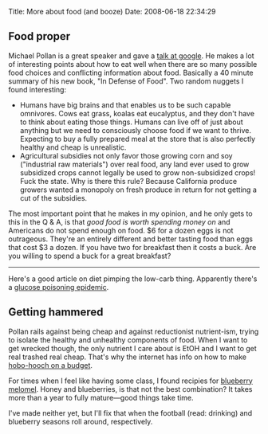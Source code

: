 Title: More about food (and booze)
Date: 2008-06-18 22:34:29

## Food proper

Michael Pollan is a great speaker and gave a [talk at google](http://www.youtube.com/watch?v=I-t-7lTw6mA). He makes a lot of interesting points about how to eat well when there are so many possible food choices and conflicting information about food. Basically a 40 minute summary of his new book, "In Defense of Food". Two random nuggets I found interesting:

* Humans have big brains and that enables us to be such capable omnivores. Cows eat grass, koalas eat eucalyptus, and they don't have to think about eating those things. Humans can live off of just about anything but we need to consciously choose food if we want to thrive. Expecting to buy a fully prepared meal at the store that is also perfectly healthy and cheap is unrealistic.
* Agricultural subsidies not only favor those growing corn and soy ("industrial raw materials") over real food, any land ever used to grow subsidized crops cannot legally be used to grow non-subsidized crops! Fuck the state. Why is there this rule? Because California produce growers wanted a monopoly on fresh produce in return for not getting a cut of the subsidies.

The most important point that he makes in my opinion, and he only gets to this in the Q & A, is that *good food is worth spending money on* and Americans do not spend enough on food. $6 for a dozen eggs is not outrageous. They're an entirely different and better tasting food than eggs that cost $3 a dozen. If you have two for breakfast then it costs a buck. Are you willing to spend a buck for a great breakfast?

---

Here's a good article on diet pimping the low-carb thing. Apparently there's a [glucose poisoning epidemic](http://www.kuro5hin.org/story/2007/4/22/112114/202).

## Getting hammered

Pollan rails against being cheap and against reductionist nutrient-ism, trying to isolate the healthy and unhealthy components of food. When I want to get wrecked though, the only nutrient I care about is EtOH and I want to get real trashed real cheap. That's why the internet has info on how to make [hobo-hooch on a budget](http://www.kuro5hin.org/story/2008/6/3/203715/0995).

For times when I feel like having some class, I found recipies for [blueberry](http://www.cs.cmu.edu/~pwp/tofi/bmdl_brewers/blueberry_melomel.html) [melomel](http://everything2.com/index.pl?node_id=1510917). Honey and blueberries, is that not the best combination? It takes more than a year to fully mature—good things take time.

I've made neither yet, but I'll fix that when the football (read: drinking) and blueberry seasons roll around, respectively.
